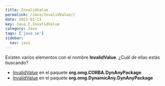 ```yaml
---
title: InvalidValue
permalink: /Java/InvalidValue//
date: 2021-01-11
key: Java.I.InvalidValue
category: Java
tags: ['java se']
sidebar: 
  nav: java
---
```


Existen varios elementos con el nombre **InvalidValue**. ¿Cuál de ellas estás buscando?
<ul>
<li><a href="/Java/InvalidValue-org-omg-CORBA-DynAnyPackage/">InvalidValue</a> en el paquete <strong>org.omg.CORBA.DynAnyPackage</strong></li>
<li><a href="/Java/InvalidValue-org-omg-DynamicAny-DynAnyPackage/">InvalidValue</a> en el paquete <strong>org.omg.DynamicAny.DynAnyPackage</strong></li>
<ul>
